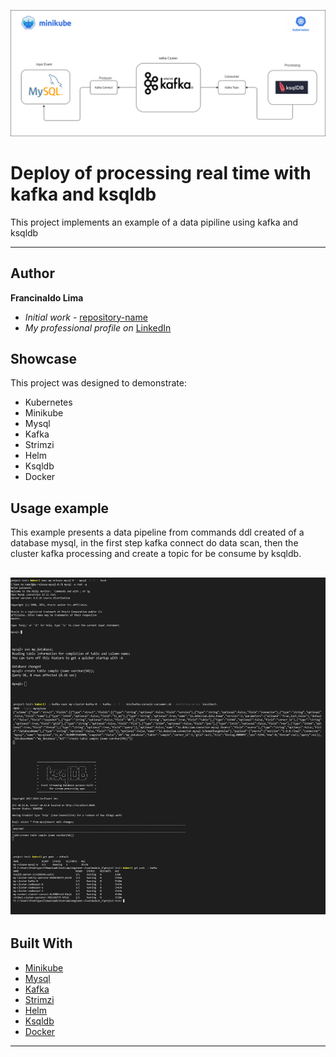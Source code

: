 [![header][header-url]][header-link]

# Deploy of processing real time with kafka and ksqldb 


This project implements an example of a data pipiline using kafka and ksqldb

---
## Author

**Francinaldo Lima** 
* *Initial work* - [repository-name][repository-url]
* *My professional profile on* [LinkedIn][linkedin-url]

## Showcase

This project was designed to demonstrate:

* Kubernetes 
* Minikube
* Mysql
* Kafka
* Strimzi
* Helm
* Ksqldb
* Docker

## Usage example

This example presents a data pipeline from commands ddl created of a database mysql, in the first step kafka connect do data scan, then the cluster kafka processing and create a topic for be consume by ksqldb.

[![header][header-script-url]][header-link]
---

## Built With

* [Minikube](https://kubernetes.io/pt-br/docs/tutorials/hello-minikube/)
* [Mysql](https://www.mysql.com/)
* [Kafka](https://kafka.apache.org/) 
* [Strimzi](https://strimzi.io/) 
* [Helm](https://helm.sh/) 
* [Ksqldb](https://ksqldb.io/) 
* [Docker](https://www.docker.com/)


---


<!-- Markdown link & img dfn's -->

[header-url]: img/diagram.png
[header-script-url]: img/scripts.png
[header-link]: https://github.com/naldolima/
[repository-url]: https://github.com/naldolima/kafka-ksqldb
[linkedin-url]: https://www.linkedin.com/in/francinaldo-lima/

